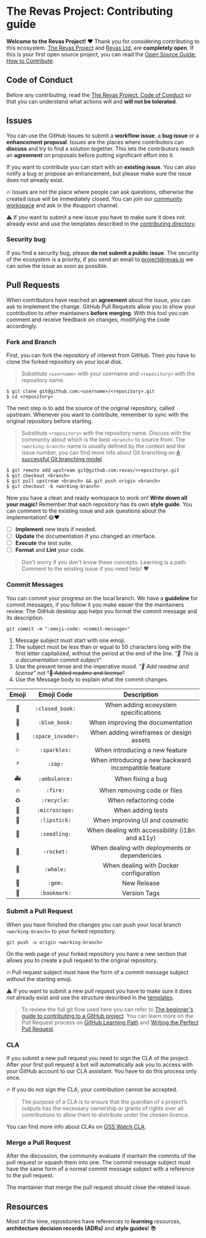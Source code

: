 # The Revas Project: Contributing guide

**Welcome to the Revas Project!** :heart: Thank you for considering contributing to this ecosystem. [The Revas Project](https://github.com/revas) and [Revas Ltd.](https://github.com/revas-io) are **completely open**. If this is your first open source project, you can read the [Open Source Guide: How to Contribute](https://opensource.guide/how-to-contribute/).

## Code of Conduct

Before any contributing, read the [The Revas Project: Code of Conduct](https://github.com/revas/ecosystem/blob/master/CODE_OF_CONDUCT.md) so that you can understand what actions will and **will not be tolerated**.

## Issues

You can use the GitHub Issues to submit a **workflow issue**, a **bug issue** or a **enhancement proposal**. Issues are the places where contributors can **discuss** and try to find a solution together. This lets the contributors reach an **agreement** on proposals before putting significant effort into it.

If you want to contribute you can start with an **existing issue**. You can also notify a bug or propose an enhancement, but please make sure the issue does not already exist.

:fire: Issues are not the place where people can ask questions, otherwise the created issue will be immediately closed. You can join our [community workspace](https://chat.revas.io) and ask in the #support channel.

:warning: If you want to submit a new issue you have to make sure it does not already exist and use the templates described in the [contributing directory](https://github.com/revas/ecosystem/tree/master/.github).

### Security bug

If you find a security bug, please **do not submit a public issue**. The security of the ecosystem is a priority, if you send an email to [project@revas.io](mailto:project@revas.io) we can solve the issue as soon as possible.

## Pull Requests

When contributors have reached an **agreement** about the issue, you can ask to implement the change. GitHub Pull Requests allow you to show your contribution to other maintainers **before merging**. With this tool you can comment and receive feedback on changes, modifying the code accordingly.

### Fork and Branch

First, you can fork the repository of interest from GitHub. Then you have to clone the forked repository on your local disk.

> Substitute `<username>` with your username and `<repository>` with the repository name.

```
$ git clone git@github.com:<username>/<repository>.git
$ cd <repository>
```

The next step is to add the source of the original repository, called upstream. Whenever you want to contribute, remember to sync with the original repository before starting.

> Substitute `<repository>` with the repository name. Discuss with the community about which is the best `<branch>` to source from. The `<working-branch>` name is usually defined by the context and the issue number, you can find more info about Git branching on [A successful Git branching model](http://nvie.com/posts/a-successful-git-branching-model/).

```
$ git remote add upstream git@github.com:revas/<repository>.git
$ git checkout <branch>
$ git pull upstream <branch> && git push origin <branch>
$ git checkout -b <working-branch>
```

Now you have a clean and ready workspace to work on! **Write down all your magic!** Remember that each repository has its own **style guide**. You can comment to the existing issue and ask questions about the implementation! :smile::heart:

- [ ] **Implement** new tests if needed.
- [ ] **Update** the documentation if you changed an interface.
- [ ] **Execute** the test suite.
- [ ] **Format** and **Lint** your code.

> Don't worry if you don't know these concepts. Learning is a path. Comment to the existing issue if you need help! :heart:

### Commit Messages

You can commit your progress on the local branch. We have a **guideline** for commit messages, if you follow it you make easier the the maintainers review. The GitHub desktop app helps you format the commit message and its description.

```
git commit -m ":emoji-code: <commit-message>"
```

1. Message subject must start with one emoji.
2. The subject must be less than or equal to 50 characters long with the first letter capitalized, without the period at the end of the line. *":blue_book: This is a documentation commit subject"*
9. Use the present tense and the imperative mood. *":blue_book: Add readme and license"* not ~~":blue_book: Added readme and license"~~
11. Use the Message body to explain what the commit changes.

| Emoji | Emoji Code | Description |
| :---: | :---: | :---: |
| :closed_book: | `:closed_book:` | When adding ecosystem specifications |
| :blue_book: | `:blue_book:` | When improving the documentation |
| :space_invader: | `:space_invader:` | When adding wireframes or design assets |
| :sparkles: | `:sparkles:` | When introducing a new feature |
| :zap: | `:zap:` | When introducing a new backward incompatible feature |
| :ambulance: | `:ambulance:` | When fixing a bug |
| :fire: | `:fire:` | When removing code or files |
| :recycle: | `:recycle:` | When refactoring code |
| :microscope: | `:microscope:` | When adding tests |
| :lipstick: | `:lipstick:` | When improving UI and cosmetic |
| :seedling: | `:seedling:` | When dealing with accessibility (i18n and a11y) |
| :rocket: | `:rocket:` | When dealing with deployments or dependencies |
| :whale:	 | `:whale:` | When dealing with Docker configuration |
| :gem: | `:gem:` | New Release |
| :bookmark: | `:bookmark:` | Version Tags |


### Submit a Pull Request

When you have finished the changes you can push your local branch `<working-branch>` to your forked repository.

```
git push -u origin <working-branch>
```

On the web page of your forked repository you have a new section that allows you to create a pull request to the original repository.

:fire: Pull request subject must have the form of a commit message subject without the starting emoji.

:warning: If you want to submit a new pull request you have to make sure it does not already exist and use the structure described in the [templates](https://github.com/revas/ecosystem/tree/master/.github).

> To review the full git flow used here you can refer to [The beginner's guide to contributing to a GitHub project](https://akrabat.com/the-beginners-guide-to-contributing-to-a-github-project/). You can learn more on the Pull Request process on [GitHub Learning Path](https://services.github.com/on-demand/resources/learning-path/) and [Writing the Perfect Pull Request](https://github.com/blog/1943-how-to-write-the-perfect-pull-request).

### CLA

If you submit a new pull request you need to sign the CLA of the project. After your first pull request a bot will automatically ask you to access with your GitHub account to our CLA assistant. You have to do this process only once.

:fire: If you do not sign the CLA, your contribution cannot be accepted.

> The purpose of a CLA is to ensure that the guardian of a project’s outputs has the necessary ownership or grants of rights over all contributions to allow them to distribute under the chosen licence.

You can find more info about CLAs on [OSS Watch CLA](http://oss-watch.ac.uk/resources/cla).

### Merge a Pull Request

After the discussion, the community evaluate if mantain the commits of the pull request or squash them into one. The commit message subject must have the same form of a normal commit message subject with a reference to the pull request.

The mantainer that merge the pull request should close the related issue.

## Resources

Most of the time, repositories have references to **learning** resources, **architecture decision records (ADRs)** and **style guides**! :books:
